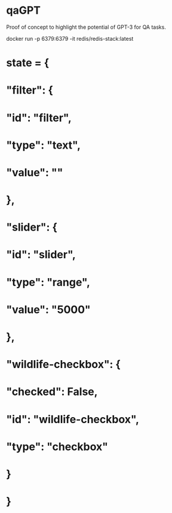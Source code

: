 # qaGPT

Proof of concept to highlight the potential of GPT-3 for QA tasks.

docker run -p 6379:6379 -it redis/redis-stack:latest

# state = {
#           "filter": {
#             "id": "filter",
#             "type": "text",
#             "value": ""
#           },
#           "slider": {
#             "id": "slider",
#             "type": "range",
#             "value": "5000"
#           },
#           "wildlife-checkbox": {
#             "checked": False,
#             "id": "wildlife-checkbox",
#             "type": "checkbox"
#           }
#         }
